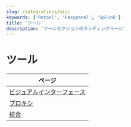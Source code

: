 ```yaml
---
slug: /integrations/misc
keywords: ['Retool', 'Easypanel', 'Splunk']
title: 'ツール'
description: 'ツールセクションのランディングページ'
---
```



# ツール

| ページ                  |
|-----------------------|
| [ビジュアルインターフェース](/interfaces/third-party/gui) |
| [プロキシ](/interfaces/third-party/proxy)               |
| [統合](/interfaces/third-party/integrations)            |

